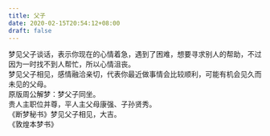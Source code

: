 ```yaml
---
title: 父子
date: 2020-02-15T20:54:12+08:00
draft: false
---
```


梦见父子谈话，表示你现在的心情着急，遇到了困难，想要寻求别人的帮助，不过因为一时找不到人帮忙，所以心情沮丧。<br>
梦见父子相见，感情融洽亲切，代表你最近做事情会比较顺利，可能有机会见久而未见的父母。<br>
原版周公解梦：梦父子同坐。<br>
贵人主职位并尊，平人主父母康强、子孙贤秀。<br>
《断梦秘书》梦见父子相见，大吉。<br>
《敦煌本梦书》